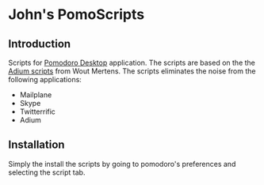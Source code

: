 # John's PomoScripts

## Introduction

Scripts for [Pomodoro Desktop](http://pomodoro.ugolandini.com/) application. The scripts are based on the the [Adium scripts](http://pomodoro.ugolandini.com/pages/pomoscripts.html) from Wout Mertens. The scripts eliminates the noise from the following applications:

* Mailplane
* Skype
* Twitterrific
* Adium

## Installation

Simply the install the scripts by going to pomodoro's preferences and selecting the script tab.
 
